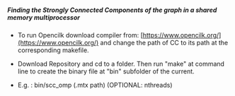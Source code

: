 ##### _Finding the Strongly Connected Components of the graph in a shared memory multiprocessor_

* To run Opencilk download compiler from: [https://www.opencilk.org/](https://www.opencilk.org/) and change the path of CC to its path at the corresponding makefile.

* Download Repository and cd to a folder. Then run "make" at command line to create the binary file at "bin" subfolder of the current.

* E.g. : bin/scc_omp (.mtx path) (OPTIONAL: nthreads)
